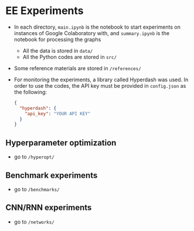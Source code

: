 # EE Experiments

- In each directory, `main.ipynb` is the notebook to start experiments on instances of Google Colaboratory with, and `summary.ipynb` is the notebook for processing the graphs
  - All the data is stored in `data/`
  - All the Python codes are stored in `src/`
  
- Some reference materials are stored in `/references/`

- For monitoring the experiments, a library called Hyperdash was used. In order to use the codes, the API key must be provided in `config.json` as the following:

  ```json
  {
    "hyperdash": {
      "api_key": "YOUR API KEY"
    }
  }
  ```

  

## Hyperparameter optimization

- go to `/hyperopt/`

## Benchmark experiments

- go to `/benchmarks/`

## CNN/RNN experiments

- go to `/networks/`

  